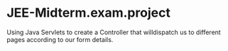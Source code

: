 # JEE-Midterm.exam.project
Using Java Servlets to create a Controller that willdispatch us to different pages according to our form details. 
